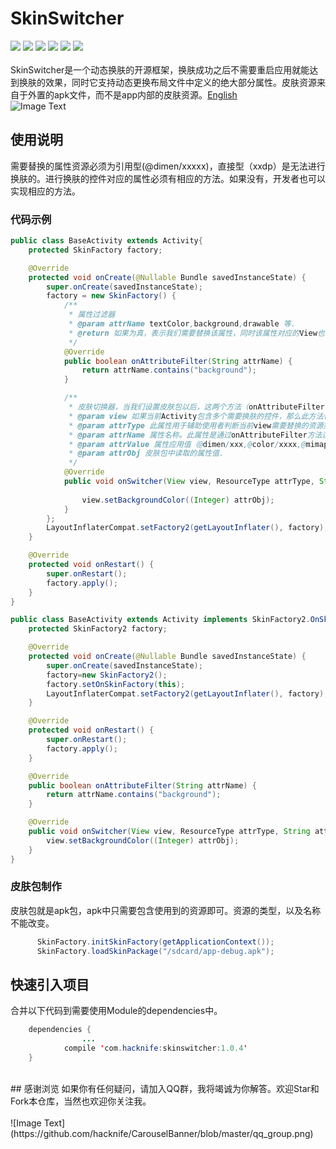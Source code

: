 # SkinSwitcher
[![](https://img.shields.io/badge/platform-android-orange.svg)](https://github.com/hacknife) [![](https://img.shields.io/badge/language-java-yellow.svg)](https://github.com/hacknife) [![](https://img.shields.io/badge/JCenter-1.0.4-brightgreen.svg)](http://jcenter.bintray.com/com/hacknife/skinswitcher/) [![](https://img.shields.io/badge/build-passing-brightgreen.svg)](https://github.com/hacknife) [![](https://img.shields.io/badge/license-apache--2.0-green.svg)](https://github.com/hacknife) [![](https://img.shields.io/badge/api-14+-green.svg)](https://github.com/hacknife)<br/><br/>
SkinSwitcher是一个动态换肤的开源框架，换肤成功之后不需要重启应用就能达到换肤的效果，同时它支持动态更换布局文件中定义的绝大部分属性。皮肤资源来自于外置的apk文件，而不是app内部的皮肤资源。[English](https://github.com/hacknife/SkinSwitcher/blob/master/README_ENGLISH.md)
<br/>
![Image Text](https://github.com/hacknife/SkinSwitcher/blob/master/skinswitcher.gif)
<br/>
## 使用说明
需要替换的属性资源必须为引用型(@dimen/xxxxx)，直接型（xxdp）是无法进行换肤的。进行换肤的控件对应的属性必须有相应的方法。如果没有，开发者也可以实现相应的方法。
### 代码示例
```Java
public class BaseActivity extends Activity{
    protected SkinFactory factory;

    @Override
    protected void onCreate(@Nullable Bundle savedInstanceState) {
        super.onCreate(savedInstanceState);
        factory = new SkinFactory() {
            /**
             * 属性过滤器
             * @param attrName textColor,background,drawable 等.
             * @return 如果为真，表示我们需要替换该属性，同时该属性对应的View也会通过onSwitcher方法
             */
            @Override
            public boolean onAttributeFilter(String attrName) {
                return attrName.contains("background");
            }

            /**
             * 皮肤切换器，当我们设置皮肤包以后，这两个方法（onAttributeFilter，onSwitcher）才会调用。
             * @param view 如果当前Activity包含多个需要换肤的控件，那么此方法也会对应执行相应的次数，使用者需要自行判断view的类型。
             * @param attrType 此属性用于辅助使用者判断当前view需要替换的资源类型。（string,mipmap,drawable,dimen,color等等）
             * @param attrName 属性名称。此属性是通过onAttributeFilter方法过滤。使用者可以通过属性名称，调用相应的方法设置View的属性，以达到换肤的目的。（textColor,background,drawable 等）
             * @param attrValue 属性应用值（@dimen/xxx,@color/xxxx,@mimap/xxxx and so on）
             * @param attrObj 皮肤包中读取的属性值.
             */
            @Override
            public void onSwitcher(View view, ResourceType attrType, String attrName, String attrValue, Object attrObj) {
            
                view.setBackgroundColor((Integer) attrObj);
            }
        };
        LayoutInflaterCompat.setFactory2(getLayoutInflater(), factory);
    }

    @Override
    protected void onRestart() {
        super.onRestart();
        factory.apply();
    }
}
```
```Java
public class BaseActivity extends Activity implements SkinFactory2.OnSkinFactory {
    protected SkinFactory2 factory;

    @Override
    protected void onCreate(@Nullable Bundle savedInstanceState) {
        super.onCreate(savedInstanceState);
        factory=new SkinFactory2();
        factory.setOnSkinFactory(this);
        LayoutInflaterCompat.setFactory2(getLayoutInflater(), factory);
    }

    @Override
    protected void onRestart() {
        super.onRestart();
        factory.apply();
    }

    @Override
    public boolean onAttributeFilter(String attrName) {
        return attrName.contains("background");
    }

    @Override
    public void onSwitcher(View view, ResourceType attrType, String attrName, String attrValue, Object attrObj) {
        view.setBackgroundColor((Integer) attrObj);
    }
}

```
### 皮肤包制作
皮肤包就是apk包，apk中只需要包含使用到的资源即可。资源的类型，以及名称不能改变。
```Java
      SkinFactory.initSkinFactory(getApplicationContext());
      SkinFactory.loadSkinPackage("/sdcard/app-debug.apk");
```
## 快速引入项目
合并以下代码到需要使用Module的dependencies中。
```Java
	dependencies {
                ...
	        compile 'com.hacknife:skinswitcher:1.0.4'
	}
```
<br/>
## 感谢浏览
如果你有任何疑问，请加入QQ群，我将竭诚为你解答。欢迎Star和Fork本仓库，当然也欢迎你关注我。
<br/><br/>
![Image Text](https://github.com/hacknife/CarouselBanner/blob/master/qq_group.png)
